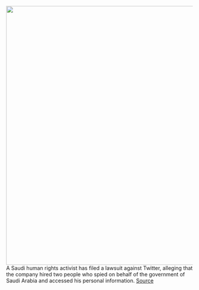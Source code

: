 <img src='https://cdn.vox-cdn.com/thumbor/gwo8CUozcuYLg-uiaX0wIFO0tdM=/0x0:2040x1360/1200x800/filters:focal(857x517:1183x843)/cdn.vox-cdn.com/uploads/chorus_image/image/70001708/acastro_180827_1777_0002.0.jpg' width='700px' /><br/>
A Saudi human rights activist has filed a lawsuit against Twitter, alleging that the company hired two people who spied on behalf of the government of Saudi Arabia and accessed his personal information.
<a href='https://www.theverge.com/2021/10/15/22728121/human-rights-activist-suing-twitter-saudi-spies'> Source <a/>